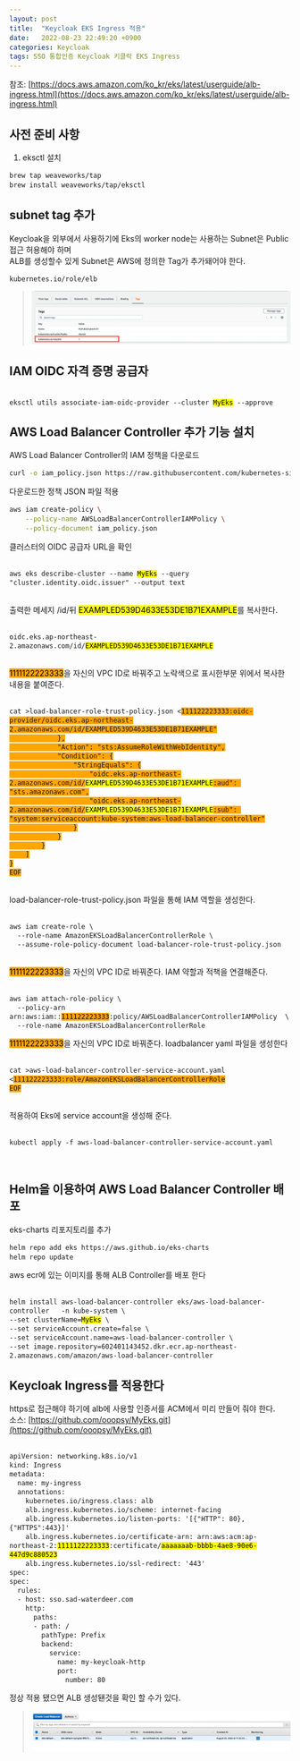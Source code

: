 ```yaml
---
layout: post
title:  "Keycloak EKS Ingress 적용"
date:   2022-08-23 22:49:20 +0900
categories: Keycloak
tags: SSO 통합인증 Keycloak 키클락 EKS Ingress
---
```


참조: [https://docs.aws.amazon.com/ko_kr/eks/latest/userguide/alb-ingress.html](https://docs.aws.amazon.com/ko_kr/eks/latest/userguide/alb-ingress.html)  

## 사전 준비 사항 
1. eksctl 설치 
```sh
brew tap weaveworks/tap
brew install weaveworks/tap/eksctl
```

## subnet tag 추가  
Keycloak을 외부에서 사용하기에 Eks의 worker node는 사용하는  Subnet은 Public접근 허용해야 하며   
ALB를 생성할수 있게  Subnet은 AWS에 정의한 Tag가 추가돼어야 한다. 
```
kubernetes.io/role/elb
```  
> ![tag subnet!](/assets/images/ingress/subget_tag.png "tag subnet")  

## IAM OIDC 자격 증명 공급자  

<pre><code>
eksctl utils associate-iam-oidc-provider --cluster <mark>MyEks</mark> --approve
</code></pre>

## AWS Load Balancer Controller 추가 기능 설치

AWS Load Balancer Controller의 IAM 정책을 다운로드  
```sh
curl -o iam_policy.json https://raw.githubusercontent.com/kubernetes-sigs/aws-load-balancer-controller/v2.4.3/docs/install/iam_policy.json
```
다운로드한 정책 JSON 파일 적용 
```sh
aws iam create-policy \
    --policy-name AWSLoadBalancerControllerIAMPolicy \
    --policy-document iam_policy.json
```  
클러스터의 OIDC 공급자 URL을 확인
<pre><code>
aws eks describe-cluster --name <mark>MyEks</mark> --query "cluster.identity.oidc.issuer" --output text
</code></pre>
<br>
출력한 메세지 /id/뒤  <mark>EXAMPLED539D4633E53DE1B71EXAMPLE</mark>를 복사한다.
<pre><code>
oidc.eks.ap-northeast-2.amazonaws.com/id/<mark>EXAMPLED539D4633E53DE1B71EXAMPLE</mark>
</code></pre>
<br>
<mark style='background-color: orange' >1111122223333</mark>을 자신의  VPC ID로 바꿔주고 노락색으로 표시한부분 위에서 복사한 내용을 붙여준다.  
<pre><code>
cat >load-balancer-role-trust-policy.json <<EOF
{
    "Version": "2012-10-17",
    "Statement": [
        {
            "Effect": "Allow",
            "Principal": {
                "Federated": "arn:aws:iam::<mark style='background-color: orange'>111122223333</mark>:oidc-provider/oidc.eks.ap-northeast-2.amazonaws.com/id/EXAMPLED539D4633E53DE1B71EXAMPLE"
            },
            "Action": "sts:AssumeRoleWithWebIdentity",
            "Condition": {
                "StringEquals": {
                    "oidc.eks.ap-northeast-2.amazonaws.com/id/<mark>EXAMPLED539D4633E53DE1B71EXAMPLE</mark>:aud": "sts.amazonaws.com",
                    "oidc.eks.ap-northeast-2.amazonaws.com/id/<mark>EXAMPLED539D4633E53DE1B71EXAMPLE</mark>:sub": "system:serviceaccount:kube-system:aws-load-balancer-controller"
                }
            }
        }
    ]
}
EOF
</code></pre>
<br>
load-balancer-role-trust-policy.json 파일을 통해 IAM 역할을 생성한다.
<pre><code>
aws iam create-role \
  --role-name AmazonEKSLoadBalancerControllerRole \
  --assume-role-policy-document load-balancer-role-trust-policy.json
</code></pre>
<br>
<mark style='background-color: orange' >1111122223333</mark>을 자신의  VPC ID로 바꿔준다. IAM 약할과 적책을 연결해준다.
<pre><code>
aws iam attach-role-policy \
  --policy-arn arn:aws:iam::<mark style='background-color: orange'>111122223333</mark>:policy/AWSLoadBalancerControllerIAMPolicy  \
  --role-name AmazonEKSLoadBalancerControllerRole
</code></pre>

<mark style='background-color: orange'>1111122223333</mark>을 자신의  VPC ID로 바꿔준다. loadbalancer yaml 파일을 생성한다  
<pre><code>
cat >aws-load-balancer-controller-service-account.yaml <<EOF
apiVersion: v1
kind: ServiceAccount
metadata:
  labels:
    app.kubernetes.io/component: controller
    app.kubernetes.io/name: aws-load-balancer-controller
  name: aws-load-balancer-controller
  namespace: kube-system
  annotations:
    eks.amazonaws.com/role-arn: arn:aws:iam::<mark style='background-color: orange'>111122223333</mark>:role/AmazonEKSLoadBalancerControllerRole
EOF
</code></pre>
<br>
적용하여 Eks에 service account을 생성해 준다.
<pre><code>
kubectl apply -f aws-load-balancer-controller-service-account.yaml
</code></pre>
<br>

## Helm을 이용하여 AWS Load Balancer Controller 배포
eks-charts 리포지토리를 추가
```sh
helm repo add eks https://aws.github.io/eks-charts
helm repo update
```

aws ecr에 있는 이미지를 통해 ALB Controller를 배포 한다 
<pre><code>
helm install aws-load-balancer-controller eks/aws-load-balancer-controller   -n kube-system \
--set clusterName=<mark>MyEks</mark> \
--set serviceAccount.create=false \
--set serviceAccount.name=aws-load-balancer-controller \
--set image.repository=602401143452.dkr.ecr.ap-northeast-2.amazonaws.com/amazon/aws-load-balancer-controller
</code></pre>

## Keycloak Ingress를 적용한다 
https로 접근해야 하기에 alb에 사용할 인증서를  ACM에서 미리 만들어 줘야 한다.  
소스: [https://github.com/ooopsy/MyEks.git](https://github.com/ooopsy/MyEks.git)
<pre><code>
apiVersion: networking.k8s.io/v1
kind: Ingress
metadata:
  name: my-ingress
  annotations:
    kubernetes.io/ingress.class: alb
    alb.ingress.kubernetes.io/scheme: internet-facing
    alb.ingress.kubernetes.io/listen-ports: '[{"HTTP": 80}, {"HTTPS":443}]'
    alb.ingress.kubernetes.io/certificate-arn: arn:aws:acm:ap-northeast-2:<mark>1111122223333</mark>:certificate/<mark>aaaaaaab-bbbb-4ae8-90e6-447d9c880523</mark>
    alb.ingress.kubernetes.io/ssl-redirect: '443'
spec:
spec:
  rules:
  - host: sso.sad-waterdeer.com
    http:
      paths:
      - path: /
        pathType: Prefix
        backend:
          service:
            name: my-keycloak-http
            port:
              number: 80
</code></pre>
정상 적용 됐으면  ALB 생성됀것을 확인 할 수가 있다.    

> ![tag subnet!](/assets/images/ingress/confirm_alb.png "tag subnet")  























